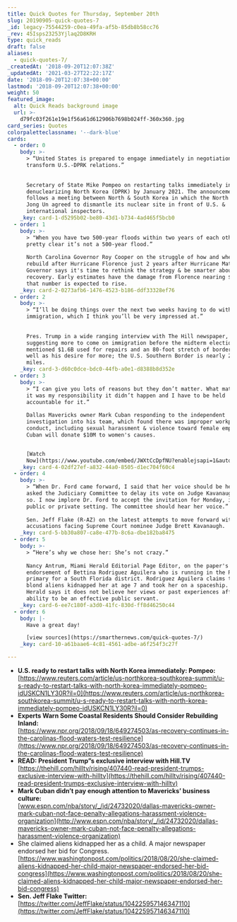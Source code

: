 ```yaml
---
title: Quick Quotes for Thursday, September 20th
slug: 20190905-quick-quotes-7
_id: legacy-75544259-c0ea-49fa-af5b-85db8b58cc76
_rev: 45Isps23253Yjlaq2D8KRH
type: quick_reads
draft: false
aliases:
  - quick-quotes-7/
_createdAt: '2018-09-20T12:07:38Z'
_updatedAt: '2021-03-27T22:22:17Z'
date: '2018-09-20T12:07:38+00:00'
lastmod: '2018-09-20T12:07:38+00:00'
weight: 50
featured_image:
  alt: Quick Reads background image
  url: >-
    d79fc03f261e19e1f56a61d612906b7698b024ff-360x360.jpg
card_series: Quotes
colorpaletteclassname: '--dark-blue'
cards:
  - order: 0
    body: >-
      > “United States is prepared to engage immediately in negotiations to
      transform U.S.-DPRK relations.”  
        
        
      Secretary of State Mike Pompeo on restarting talks immediately in hopes of
      denuclearizing North Korea (DPRK) by January 2021. The announcement
      follows a meeting between North & South Korea in which the North's Kim
      Jong Un agreed to dismantle its nuclear site in front of U.S. &
      international inspectors.
    _key: card-1-d5295b02-be80-43d1-b734-4ad465f5bcb0
  - order: 1
    body: >-
      > "When you have two 500-year floods within two years of each other, it’s
      pretty clear it’s not a 500-year flood.”  
        
      North Carolina Governor Roy Cooper on the struggle of how and where to
      rebuild after Hurricane Florence just 2 years after Hurricane Matthew. The
      Governor says it's time to rethink the strategy & be smarter about
      recovery. Early estimates have the damage from Florence nearing $20B, but
      that number is expected to rise.
    _key: card-2-0273afb6-1476-4523-b186-ddf33328ef76
  - order: 2
    body: >-
      > “I’ll be doing things over the next two weeks having to do with
      immigration, which I think you’ll be very impressed at.”  
        
        
      Pres. Trump in a wide ranging interview with The Hill newspaper,
      suggesting more to come on immigration before the midterm elections. He
      mentioned $1.6B used for repairs and an 80-foot stretch of border wall, as
      well as his desire for more; the U.S. Southern Border is nearly 2000
      miles.
    _key: card-3-d60c0dce-bdc0-44fb-a0e1-d8388b8d352e
  - order: 3
    body: >-
      > “I can give you lots of reasons but they don’t matter. What matters is
      it was my responsibility it didn’t happen and I have to be held
      accountable for it.”  
        
      Dallas Mavericks owner Mark Cuban responding to the independent
      investigation into his team, which found there was improper workplace
      conduct, including sexual harassment & violence toward female employees.
      Cuban will donate $10M to women's causes.


      [Watch
      Now](https://www.youtube.com/embed/JWXtCcDpfNU?enablejsapi=1&autoplay=1&rel=0)
    _key: card-4-02df27ef-a832-44a0-8505-d1ec704f60c4
  - order: 4
    body: >-
      > “When Dr. Ford came forward, I said that her voice should be heard and
      asked the Judiciary Committee to delay its vote on Judge Kavanaugh. It did
      so. I now implore Dr. Ford to accept the invitation for Monday, in a
      public or private setting. The committee should hear her voice.”  
        
      Sen. Jeff Flake (R-AZ) on the latest attempts to move forward with the
      accusations facing Supreme Court nominee Judge Brett Kavanaugh.
    _key: card-5-bb30a807-ca8e-477b-8c6a-dbe182ba8475
  - order: 5
    body: >-
      > “Here’s why we chose her: She’s not crazy.”  
        
      Nancy Antrum, Miami Herald Editorial Page Editor, on the paper's
      endorsement of Bettina Rodriguez Aguilera who is running in the Republican
      primary for a South Florida district. Rodriguez Aguilera claims tall,
      blond aliens kidnapped her at age 7 and took her on a spaceship. The
      Herald says it does not believe her views or past experiences affect her
      ability to be an effective public servant.
    _key: card-6-ee7c180f-a3d0-41fc-830d-ff8d46250c44
  - order: 6
    body: |-
      Have a great day!

      [view sources](https://smarthernews.com/quick-quotes-7/)
    _key: card-10-a61baae6-4c81-4561-adbe-a6f254f3c27f

---
```

* **U.S. ready to restart talks with North Korea immediately: Pompeo:**  
[https://www.reuters.com/article/us-northkorea-southkorea-summit/u-s-ready-to-restart-talks-with-north-korea-immediately-pompeo-idUSKCN1LY30R?il=0](https://www.reuters.com/article/us-northkorea-southkorea-summit/u-s-ready-to-restart-talks-with-north-korea-immediately-pompeo-idUSKCN1LY30R?il=0)
* **Experts Warn Some Coastal Residents Should Consider Rebuilding Inland:**  
[https://www.npr.org/2018/09/18/649274503/as-recovery-continues-in-the-carolinas-flood-waters-test-resilience](https://www.npr.org/2018/09/18/649274503/as-recovery-continues-in-the-carolinas-flood-waters-test-resilience)
* **READ: President Trump”s exclusive interview with Hill.TV**  
[https://thehill.com/hilltv/rising/407440-read-president-trumps-exclusive-interview-with-hilltv](https://thehill.com/hilltv/rising/407440-read-president-trumps-exclusive-interview-with-hilltv)
* **Mark Cuban didn’t pay enough attention to Mavericks’ business culture:**  
[www.espn.com/nba/story/_/id/24732020/dallas-mavericks-owner-mark-cuban-not-face-penalty-allegations-harassment-violence-organization](http://www.espn.com/nba/story/_/id/24732020/dallas-mavericks-owner-mark-cuban-not-face-penalty-allegations-harassment-violence-organization)
* She claimed aliens kidnapped her as a child. A major newspaper endorsed her bid for Congress.  
[https://www.washingtonpost.com/politics/2018/08/20/she-claimed-aliens-kidnapped-her-child-major-newspaper-endorsed-her-bid-congress](https://www.washingtonpost.com/politics/2018/08/20/she-claimed-aliens-kidnapped-her-child-major-newspaper-endorsed-her-bid-congress)
* **Sen. Jeff Flake Twitter:**  
[https://twitter.com/JeffFlake/status/104225957146347110](https://twitter.com/JeffFlake/status/104225957146347110)